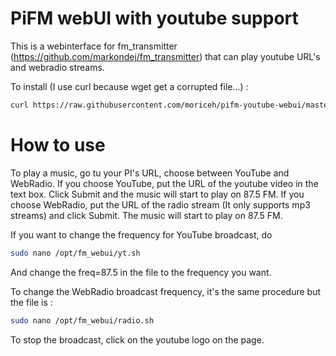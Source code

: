 # PiFM webUI with youtube support
This is a webinterface for fm_transmitter (https://github.com/markondej/fm_transmitter) that can play youtube URL's and webradio streams.

To install (I use curl because wget get a corrupted file...) : 

```sh
curl https://raw.githubusercontent.com/moriceh/pifm-youtube-webui/master/Install.sh > Install.sh && sh Install.sh
```

# How to use

To play a music, go tu your PI's URL, choose between YouTube and WebRadio.
If you choose YouTube, put the URL of the youtube video in the text box. Click Submit and the music will start to play on 87.5 FM.
If you choose WebRadio, put the URL of the radio stream (It only supports mp3 streams) and click Submit. The music will start to play on 87.5 FM.


If you want to change the frequency for YouTube broadcast, do 
```sh
sudo nano /opt/fm_webui/yt.sh
```
And change the freq=87.5 in the file to the frequency you want.

To change the WebRadio broadcast frequency, it's the same procedure but the file is :
```sh
sudo nano /opt/fm_webui/radio.sh
```

To stop the broadcast, click on the youtube logo on the page.
